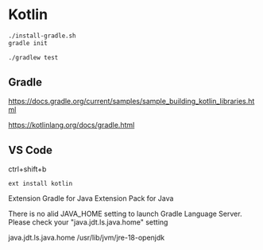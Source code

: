 # Kotlin


```sh
./install-gradle.sh
gradle init
```

```sh
./gradlew test
```

## Gradle

https://docs.gradle.org/current/samples/sample_building_kotlin_libraries.html

https://kotlinlang.org/docs/gradle.html


## VS Code


ctrl+shift+b

```
ext install kotlin
```

Extension Gradle for Java
Extension Pack for Java

There is no alid JAVA_HOME setting to launch Gradle Language Server. Please check your "java.jdt.ls.java.home" setting

java.jdt.ls.java.home  /usr/lib/jvm/jre-18-openjdk
